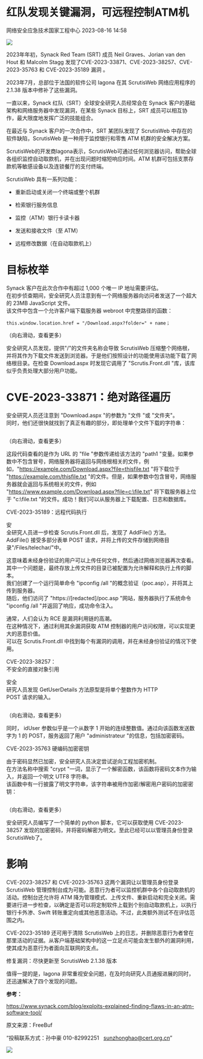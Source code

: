 #  红队发现关键漏洞，可远程控制ATM机   
 网络安全应急技术国家工程中心   2023-08-16 14:58  
  
![](https://mmbiz.qpic.cn/mmbiz_jpg/GoUrACT176nibogibQbicicumtpxibCibd83KGT12uJnWY3FxpzpyD3aricONZJNwXVYIBVjefKgz814Afu8KQqorfTiag/640?wx_fmt=jpeg "")  
  
2023年年初，Synack Red Team (SRT) 成员 Neil Graves、Jorian van den Hout 和 Malcolm Stagg 发现了CVE-2023-33871、CVE-2023-38257、CVE-2023-35763 和 CVE-2023-35189 漏洞 。  
  
2023年7月，总部位于法国的软件公司 Iagona 在其 ScrutisWeb 网络应用程序的 2.1.38 版本中修补了这些漏洞。  
  
一直以来，Synack 红队（SRT）全球安全研究人员经常会在 Synack 客户的基础架构和网络服务器中发现漏洞，在某些 Synack 目标上，SRT 成员可以相互协作，最大限度地发挥广泛的技能组合。  
  
在最近与 Synack 客户的一次合作中，SRT 某团队发现了 ScrutisWeb 中存在的软件缺陷，ScrutisWeb 是一种用于监控银行和零售 ATM 机群的安全解决方案。  
  
ScrutisWeb的开发商Iagona表示，ScrutisWeb可通过任何浏览器访问，帮助全球各组织监控自动取款机，并在出现问题时缩短响应时间。ATM 机群可包括支票存款机等敏感设备以及连锁餐厅的支付终端。  
  
ScrutisWeb 具有一系列功能：  
- 重新启动或关闭一个终端或整个机群  
  
- 检索银行服务信息  
  
- 监控（ATM）银行卡读卡器  
  
- 发送和接收文件（至 ATM）  
  
- 远程修改数据（在自动取款机上）  
  
# 目标枚举  
  
Synack 客户在此次合作中有超过 1,000 个唯一 IP 地址需要评估。  
在初步侦查期间，安全研究人员注意到有一个网络服务器向访问者发送了一个超大的 23MB JavaScript 文件。  
该文件中包含一个允许客户端下载服务器 webroot 中完整路径的函数：  
```
this.window.location.href = "/Download.aspx?folder=" + name；
```  
  
（向右滑动，查看更多）  
  
安全研究人员发现，提供"/"的文件夹名称会导致 ScrutisWeb 压缩整个网络根，并将其作为下载文件发送到浏览器。于是他们按照设计的功能使用该功能下载了网络根目录。在检查 Download.aspx 时发现它调用了 "Scrutis.Front.dll "库，该库似乎负责处理大部分用户功能。  
  
# CVE-2023-33871：绝对路径遍历  
  
安全研究人员还注意到 "Download.aspx "的参数为 "文件 "或 "文件夹"。  
同时，他们还很快就找到了真正有趣的部分，即处理单个文件下载的字符串：  
```

```  
  
（向右滑动，查看更多）  
  
这段代码查看的是作为 URL 的 "file "参数传递给该方法的 "path1 "变量。如果参数中不包含冒号，网络服务器将返回与网络根相关的文件，例如，"https://example.com/Download.aspx?file=thisfile.txt "将下载位于 "https://example.com/thisfile.txt "的文件。但是，如果参数中包含冒号，网络服务器就会返回与系统相关的文件，例如 "https://www.example.com/Download.aspx?file=c:\file.txt" 将下载服务器上位于 "c:\file.txt "的文件。成功！我们可以从服务器上下载配置、日志和数据库。  
  
CVE-2023-35189：远程代码执行  
  
安  
全研究人员进一步检查 Scrutis.Front.dll 后，发现了 AddFile() 方法。  
AddFile() 接受多部分表单 POST 请求，并将上传的文件存储到网络目录"/Files/telechar/"中。  
  
这意味着未经身份验证的用户可以上传任何文件，然后通过网络浏览器再次查看。  
其中一个问题是，最终存放上传文件的目录已被配置为允许解释和执行上传的脚本。  
我们创建了一个运行简单命令 "ipconfig /all "的概念验证（poc.asp），并将其上传到服务器。  
随后，他们访问了 "https://[redacted]/poc.asp "网站，服务器执行了系统命令 "ipconfig /all "并返回了响应，成功命令注入。  
  
通常，人们会认为 RCE 是漏洞利用链的高潮。  
在这种情况下，通过利用其余漏洞获取 ATM 控制器的用户访问权限，可以实现更大的恶意价值。  
可以在 Scrutis.Front.dll 中找到每个有漏洞的调用，并在未经身份验证的情况下使用。  
  
CVE-2023-38257：  
不安全的直接对象引用  
  
安全  
研究人员发现 GetUserDetails 方法原型是将单个整数作为 HTTP   
POST 请求的输入。  
```

```  
  
（向右滑动，查看更多）  
  
同时， idUser 参数似乎是一个从数字 1 开始的连续整数值。通过向该函数发送数字为 1 的 POST，服务返回了用户 "administrateur "的信息，包括加密密码。  
  
CVE-2023-35763 硬编码加密密钥  
  
由于密码显然已加密，安全研究人员决定尝试逆向工程加密机制。  
在方法名称中搜索 "crypt "一词，显示了一个解密函数，该函数将密码文本作为输入，并返回一个明文 UTF8 字符串。  
该函数中有一行披露了明文字符串，该字符串被用作加密/解密用户密码的加密密钥：  
```

```  
  
（向右滑动，查看更多）  
  
安全研究人员编写了一个简单的 python 脚本，它可以获取使用 CVE-2023-38257 发现的加密密码，并将密码解密为明文。至此已经可以以管理员身份登录 ScrutisWeb了。  
  
# 影响  
  
CVE-2023-38257 和 CVE-2023-35763 这两个漏洞让以管理员身份登录 ScrutisWeb 管理控制台成为可能。恶意行为者可以监控机群中各个自动取款机的活动。控制台还允许将 ATM 降为管理模式、上传文件、重新启动和完全关闭。需要进行进一步检查，以确定是否可以将定制软件上载到个别自动取款机上，以执行银行卡外渗、Swift 转账重定向或其他恶意活动。不过，此类额外测试不在评估范围之内。  
  
CVE-2023-35189 还可用于清除 ScrutisWeb 上的日志，并删除恶意行为者曾在那里活动的证据。从客户端基础架构中的这一立足点可能会发生额外的漏洞利用，使其成为恶意行为者面向互联网的支点。  
  
修复漏洞：尽快更新至 ScrutisWeb 2.1.38 版本  
  
值得一提的是，Iagona 非常重视安全问题，在及时向研究人员通报进展的同时，还迅速解决了四个发现的问题。  
  
**参考：**  
  
https://www.synack.com/blog/exploits-explained-finding-flaws-in-an-atm-software-tool/  
  
  
  
原文来源：FreeBuf  
  
“投稿联系方式：孙中豪 010-82992251   sunzhonghao@cert.org.cn”  
  
![](https://mmbiz.qpic.cn/mmbiz_jpg/GoUrACT176n1NvL0JsVSB8lNDX2FCGZjW0HGfDVnFao65ic4fx6Rv4qylYEAbia4AU3V2Zz801UlicBcLeZ6gS6tg/640?wx_fmt=jpeg&wxfrom=5&wx_lazy=1&wx_co=1 "")  
  
  

